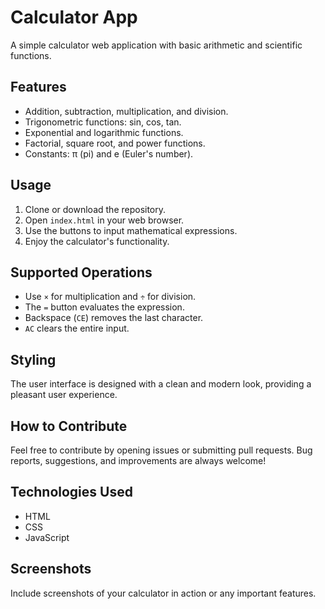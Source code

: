 # Calculator App

A simple calculator web application with basic arithmetic and scientific functions.

## Features

- Addition, subtraction, multiplication, and division.
- Trigonometric functions: sin, cos, tan.
- Exponential and logarithmic functions.
- Factorial, square root, and power functions.
- Constants: π (pi) and e (Euler's number).

## Usage

1. Clone or download the repository.
2. Open `index.html` in your web browser.
3. Use the buttons to input mathematical expressions.
4. Enjoy the calculator's functionality.

## Supported Operations

- Use `×` for multiplication and `÷` for division.
- The `=` button evaluates the expression.
- Backspace (`CE`) removes the last character.
- `AC` clears the entire input.

## Styling

The user interface is designed with a clean and modern look, providing a pleasant user experience.

## How to Contribute

Feel free to contribute by opening issues or submitting pull requests. Bug reports, suggestions, and improvements are always welcome!

## Technologies Used

- HTML
- CSS
- JavaScript

## Screenshots

Include screenshots of your calculator in action or any important features.



